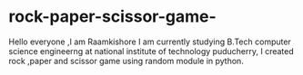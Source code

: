 # rock-paper-scissor-game-
Hello everyone ,I am Raamkishore I am currently studying B.Tech computer science engineerng at national institute of technology puducherry, I created rock ,paper and scissor game using random module in python.
